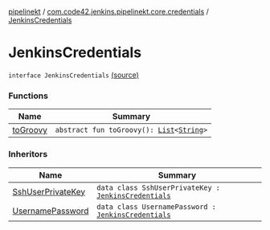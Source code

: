 [pipelinekt](../../index.md) / [com.code42.jenkins.pipelinekt.core.credentials](../index.md) / [JenkinsCredentials](./index.md)

# JenkinsCredentials

`interface JenkinsCredentials` [(source)](https://github.com/code42/pipelinekt/tree/master/core/src/main/kotlin/com/code42/jenkins/pipelinekt/core/credentials/JenkinsCredentials.kt#L3)

### Functions

| Name | Summary |
|---|---|
| [toGroovy](to-groovy.md) | `abstract fun toGroovy(): `[`List`](https://kotlinlang.org/api/latest/jvm/stdlib/kotlin.collections/-list/index.html)`<`[`String`](https://kotlinlang.org/api/latest/jvm/stdlib/kotlin/-string/index.html)`>` |

### Inheritors

| Name | Summary |
|---|---|
| [SshUserPrivateKey](../-ssh-user-private-key/index.md) | `data class SshUserPrivateKey : `[`JenkinsCredentials`](./index.md) |
| [UsernamePassword](../-username-password/index.md) | `data class UsernamePassword : `[`JenkinsCredentials`](./index.md) |

